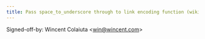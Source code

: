 ```yaml
---
title: Pass space_to_underscore through to link encoding function (wikitext, 4ff3468)
---
```


Signed-off-by: Wincent Colaiuta &lt;win@wincent.com&gt;
